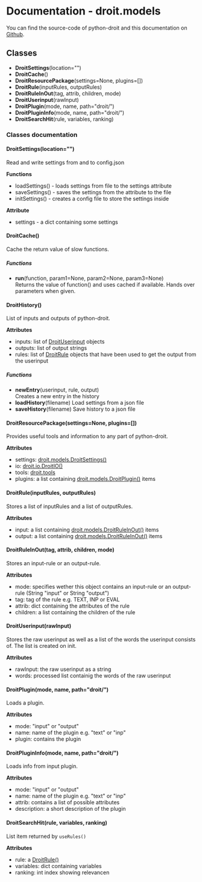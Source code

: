 # Documentation - droit.models
You can find the source-code of python-droit and this documentation on [Github](https://github.com/jaybeejs/python-droit).


## Classes
- **DroitSettings**(location="")
- **DroitCache**()
- **DroitResourcePackage**(settings=None, plugins=[])
- **DroitRule**(inputRules, outputRules)
- **DroitRuleInOut**(tag, attrib, children, mode)
- **DroitUserinput**(rawInput)
- **DroitPlugin**(mode, name, path="droit/")
- **DroitPluginInfo**(mode, name, path="droit/")
- **DroitSearchHit**(rule, variables, ranking)

### Classes documentation
#### DroitSettings(location="")
Read and write settings from and to config.json  
  
**Functions**

- loadSettings() - loads settings from file to the settings attribute
- saveSettings() - saves the settings from the attribute to the file
- initSettings() - creates a config file to store the settings inside

**Attribute**

- settings - a dict containing some settings

#### DroitCache()
Cache the return value of slow functions.

##### Functions
- **run**(function, param1=None, param2=None, param3=None)  
  Returns the value of function() and uses cached if available. Hands over parameters when given.

#### DroitHistory()
List of inputs and outputs of python-droit.

**Attributes**
- inputs: list of [DroitUserinput](#droituserinputrawinput) objects
- outputs: list of output strings
- rules: list of [DroitRule](#droitruleinputrules-outputrules) objects that have been used to get the output from the userinput

##### Functions
- **newEntry**(userinput, rule, output)  
  Creates a new entry in the history
- **loadHistory**(filename)
  Load settings from a json file
- **saveHistory**(filename)
  Save history to a json file


#### DroitResourcePackage(settings=None, plugins=[])
Provides useful tools and information to any part of python-droit.

**Attributes**

- settings: [droit.models.DroitSettings()](#droitsettingslocation)
- io: [droit.io.DroitIO()](https://github.com/jaybeejs/python-droit/blob/master/docs/io.md)
- tools: [droit.tools](https://github.com/jaybeejs/python-droit/blob/master/docs/tools.md)
- plugins: a list containing [droit.models.DroitPlugin()](#droitpluginmode-name) items

#### DroitRule(inputRules, outputRules)
Stores a list of inputRules and a list of outputRules.

**Attributes**

- input: a list containing [droit.models.DroitRuleInOut()](#droitruleinouttag-attrib-children-mode) items
- output: a list containing [droit.models.DroitRuleInOut()](#droitruleinouttag-attrib-children-mode) items

#### DroitRuleInOut(tag, attrib, children, mode)
Stores an input-rule or an output-rule.

**Attributes**

- mode: specifies wether this object contains an input-rule or an output-rule (String "input" or String "output")
- tag: tag of the rule e.g. TEXT, INP or EVAL
- attrib: dict containing the attributes of the rule
- children: a list containing the children of the rule

#### DroitUserinput(rawInput)
Stores the raw userinput as well as a list of the words the userinput consists of. The list is created on init.

**Attributes**

- rawInput: the raw userinput as a string
- words: processed list containig the words of the raw userinput

#### DroitPlugin(mode, name, path="droit/")
Loads a plugin.

**Attributes**

- mode: "input" or "output"
- name: name of the plugin e.g. "text" or "inp"
- plugin: contains the plugin

#### DroitPluginInfo(mode, name, path="droit/")
Loads info from input plugin.

**Attributes**

- mode: "input" or "output"
- name: name of the plugin e.g. "text" or "inp"
- attrib: contains a list of possible attributes
- description: a short description of the plugin

#### DroitSearchHit(rule, variables, ranking)
List item returned by `useRules()`

**Attributes**

- rule: a [DroitRule()](#droitruleinputrules-outputrules)
- variables: dict containing variables
- ranking: int index showing relevancen
